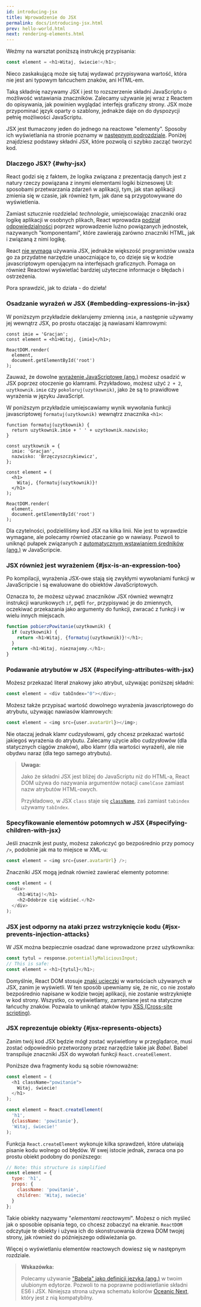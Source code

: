 ```yaml
---
id: introducing-jsx
title: Wprowadzenie do JSX
permalink: docs/introducing-jsx.html
prev: hello-world.html
next: rendering-elements.html
---
```


Weźmy na warsztat poniższą instrukcję przypisania:

```js
const element = <h1>Witaj, świecie!</h1>;
```

Nieco zaskakującą może się tutaj wydawać przypisywana wartość, która nie jest ani typowym łańcuchem znaków, ani HTML-em.

Taką składnię nazywamy JSX i jest to rozszerzenie składni JavaScriptu 
o możliwość wstawiania znaczników. Zalecamy używanie jej wraz z Reactem do opisywania,
jak powinien wyglądać interfejs graficzny strony.
JSX może przypominać język oparty o szablony, jednakże daje on do dyspozycji
pełnię możliwości JavaScriptu.

JSX jest tłumaczony jeden do jednego na reactowe "elementy". Sposoby ich
wyświetlania na stronie poznamy w [następnym podrozdziale](/docs/rendering-elements.html).
Poniżej znajdziesz podstawy składni JSX, które pozwolą ci szybko zacząć tworzyć kod.


### Dlaczego JSX? {#why-jsx}

React godzi się z faktem, że logika związana z prezentacją danych jest z natury 
rzeczy powiązana z innymi elementami logiki biznesowej UI: sposobami przetwarzania
zdarzeń w aplikacji, tym, jak stan aplikacji zmienia się w czasie, jak również tym,
jak dane są przygotowywane do wyświetlenia. 

Zamiast sztucznie rozdzielać *technologie*, umiejscowiając znaczniki oraz logikę 
aplikacji w osobnych plikach, React wprowadza [podział odpowiedzialności](https://pl.wikipedia.org/wiki/Zasada_jednej_odpowiedzialno%C5%9Bci) 
poprzez wprowadzenie luźno powiązanych jednostek, nazywanych "komponentami", które
zawierają zarówno znaczniki HTML, jak i związaną z nimi logikę.

React [nie wymaga](/docs/react-without-jsx.html) używania JSX, jednakże większość
programistów uważa go za przydatne narzędzie unaoczniające to, co dzieje się w kodzie
javascriptowym operującym na interfejsach graficznych. Pomaga on również Reactowi 
wyświetlać bardziej użyteczne informacje o błędach i ostrzeżenia. 

Pora sprawdzić, jak to działa - do dzieła!

### Osadzanie wyrażeń w JSX {#embedding-expressions-in-jsx}

W poniższym przykładzie deklarujemy zmienną `imie`, a następnie używamy jej 
wewnątrz JSX, po prostu otaczając ją nawiasami klamrowymi:

```js{1,2}
const imie = 'Gracjan';
const element = <h1>Witaj, {imie}</h1>;

ReactDOM.render(
  element,
  document.getElementById('root')
);
```

Zauważ, że dowolne [wyrażenie JavaScriptowe (ang.)](https://developer.mozilla.org/en-US/docs/Web/JavaScript/Guide/Expressions_and_Operators#Expressions)
możesz osadzić w JSX poprzez otoczenie go klamrami. Przykładowo, możesz użyć 
`2 + 2`, `uzytkownik.imie` czy `pokoloruj(uzytkownik)`, jako że są to prawidłowe
wyrażenia w języku JavaScript. 

W poniższym przykładzie umiejscawiamy wynik wywołania funkcji javascriptowej 
`formatuj(uzytkownik)` wewnątrz znacznika `<h1>`:


```js{12}
function formatuj(uzytkownik) {
  return uzytkownik.imie + ' ' + uzytkownik.nazwisko;
}

const uzytkownik = {
  imie: 'Gracjan',
  nazwisko: 'Brzęczyszczykiewicz',
};

const element = (
  <h1>
    Witaj, {formatuj(uzytkownik)}!
  </h1>
);

ReactDOM.render(
  element,
  document.getElementById('root')
);
```

[](codepen://introducing-jsx)

Dla czytelności, podzieliliśmy kod JSX na kilka linii. Nie jest to wprawdzie 
wymagane, ale polecamy również otaczanie go w nawiasy. Pozwoli to uniknąć pułapek
związanych z [automatycznym wstawianiem średników (ang.)](http://stackoverflow.com/q/2846283) w JavaScripcie.

### JSX również jest wyrażeniem {#jsx-is-an-expression-too}

Po kompilacji, wyrażenia JSX-owe stają się zwykłymi wywołaniami funkcji w JavaScripcie
i są ewaluowane do obiektów JavaScriptowych.

Oznacza to, że możesz używać znaczników JSX również wewnątrz instrukcji warunkowych `if`,
pętli `for`, przypisywać je do zmiennych, oczekiwać przekazania jako argumenty
do funkcji, zwracać z funkcji i w wielu innych miejscach.

```js
function pobierzPowitanie(uzytkownik) {
  if (uzytkownik) {
    return <h1>Witaj, {formatuj(uzytkownik)}!</h1>;
  }
  return <h1>Witaj, nieznajomy.</h1>;
}
```

### Podawanie atrybutów w JSX {#specifying-attributes-with-jsx}

Możesz przekazać literał znakowy jako atrybut, używając poniższej składni:

```js
const element = <div tabIndex="0"></div>;
```

Możesz także przypisać wartość dowolnego wyrażenia javascriptowego do atrybutu, używając nawiasów
klamrowych:

```js
const element = <img src={user.avatarUrl}></img>;
```

Nie otaczaj jednak klamr cudzysłowami, gdy chcesz przekazać wartość jakiegoś 
wyrażenia do atrybutu. Zalecamy użycie albo cudzysłowów (dla statycznych ciągów 
znaków), albo klamr (dla wartości wyrażeń), ale nie obydwu naraz (dla tego samego
atrybutu). 


>**Uwaga:**
>
> Jako że składni JSX jest bliżej do JavaScriptu niż do HTML-a, React DOM używa do nazywania 
> argumentów notacji `camelCase` zamiast nazw atrybutów HTML-owych.
>
> Przykładowo, w JSX `class` staje się [`className`](https://developer.mozilla.org/pl/docs/Web/API/Element/className),
> zaś zamiast `tabindex` używamy `tabIndex`. 
>

### Specyfikowanie elementów potomnych w JSX {#specifying-children-with-jsx}

Jeśli znacznik jest pusty, możesz zakończyć go bezpośrednio przy pomocy `/>`,
podobnie jak ma to miejsce w XML-u:

```js
const element = <img src={user.avatarUrl} />;
```

Znaczniki JSX mogą jednak również zawierać elementy potomne:

```js
const element = (
  <div>
    <h1>Witaj!</h1>
    <h2>Ddobrze cię widzieć.</h2>
  </div>
);
```

### JSX jest odporny na ataki przez wstrzyknięcie kodu {#jsx-prevents-injection-attacks}

W JSX można bezpiecznie osadzać dane wprowadzone przez użytkownika:

```js
const tytul = response.potentiallyMaliciousInput;
// This is safe:
const element = <h1>{tytul}</h1>;
```

Domyślnie, React DOM stosuje [znaki ucieczki](https://pl.wikipedia.org/wiki/Znak_modyfikacji)
w wartościach używanych w JSX, zanim je wyświetli. W ten sposób upewniamy się,
że nic, co nie zostało bezpośrednio napisane w kodzie twojej aplikacji, nie zostanie
wstrzyknięte w kod strony. Wszystko, co wyświetlamy, zamieniane jest na statyczne
łańcuchy znaków. Pozwala to uniknąć ataków typu [XSS (Cross-site scripting)](https://pl.wikipedia.org/wiki/Cross-site_scripting). 


### JSX reprezentuje obiekty {#jsx-represents-objects}

Zanim twój kod JSX będzie mógł zostać wyświetlony w przeglądarce, musi zostać 
odpowiednio przetworzony przez narzędzie takie jak _Babel_. Babel transpiluje 
znaczniki JSX do wywołań funkcji `React.createElement`. 

Poniższe dwa fragmenty kodu są sobie równoważne:

```js
const element = (
  <h1 className="powitanie">
    Witaj, świecie!
  </h1>
);
```

```js
const element = React.createElement(
  'h1',
  {className: 'powitanie'},
  'Witaj, świecie!'
);
```

Funkcja `React.createElement` wykonuje kilka sprawdzeń, które ułatwiają pisanie
kodu wolnego od błędów. W swej istocie jednak, zwraca ona po prostu obiekt 
podobny do poniższego:

```js
// Note: this structure is simplified
const element = {
  type: 'h1',
  props: {
    className: 'powitanie',
    children: 'Witaj, swiecie'
  }
};
```

Takie obiekty nazywamy "_elementami reactowymi_". Możesz o nich myśleć jak o sposobie
opisania tego, co chcesz zobaczyć na ekranie. `ReactDOM` odczytuje te obiekty 
i używa ich do skonstruowania drzewa DOM twojej strony, jak również do późniejszego
odświeżania go. 

Więcej o wyświetlaniu elementów reactowych dowiesz się w następnym rozdziale.

>**Wskazówka:**
>
> Polecamy używanie ["Babela" jako definicji języka (ang.)](http://babeljs.io/docs/editors)
> w twoim ulubionym edytorze. Pozwoli to na poprawne podświetlanie składni ES6 i JSX.
> Niniejsza strona używa schematu kolorów [Oceanic Next](https://labs.voronianski.com/oceanic-next-color-scheme/),
> który jest z nią kompatybilny.
>
